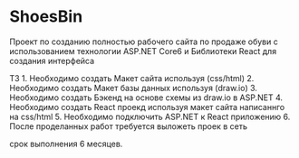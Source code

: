 # ShoesBin
Проект по созданию полностью рабочего сайта по продаже обуви с использованием технологии ASP.NET Core6 и Библиотеки React для создания интерфейса

ТЗ
    1. Необходимо создать Макет сайта используя (css/html)
    2. Необходимо создать Макет базы данных используя (draw.io)
    3. Необходимо создать Бэкенд на основе схемы из draw.io в ASP.NET
    4. Необходимо создать React проекд используя макет сайта написаннго на css/html
    5. Необходимо подключить ASP.NET к React приложению
    6. После проделанных работ требуется выложеть проек в сеть
 
 срок выполнения 6 месяцев.   